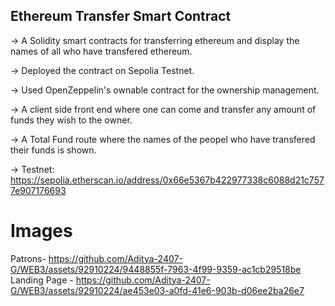 ## Ethereum Transfer Smart Contract

-> A Solidity smart contracts for transferring ethereum and display the names of all who have transfered ethereum.

-> Deployed the contract on Sepolia Testnet.

-> Used OpenZeppelin's ownable contract for the ownership management.

-> A client side front end where one can come and transfer any amount of funds they wish to the owner.

-> A Total Fund route where the names of the peopel who have transfered their funds is shown.

-> Testnet:  https://sepolia.etherscan.io/address/0x66e5367b422977338c6088d21c7577e907176693

 # Images 
 
 Patrons-  https://github.com/Aditya-2407-G/WEB3/assets/92910224/9448855f-7963-4f99-9359-ac1cb29518be
Landing Page - https://github.com/Aditya-2407-G/WEB3/assets/92910224/ae453e03-a0fd-41e6-903b-d06ee2ba26e7




